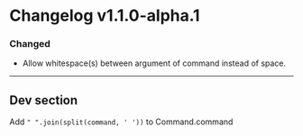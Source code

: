 # Changelog v1.1.0-alpha.1

### Changed
- Allow whitespace(s) between argument of command instead of space.

---

## Dev section

Add `" ".join(split(command, ' '))` to Command.command